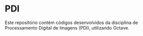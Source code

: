 # PDI
Este repositório contém códigos desenvolvidos da disciplina de Processamento Digital de Imagens (PDI), utilizando Octave.
